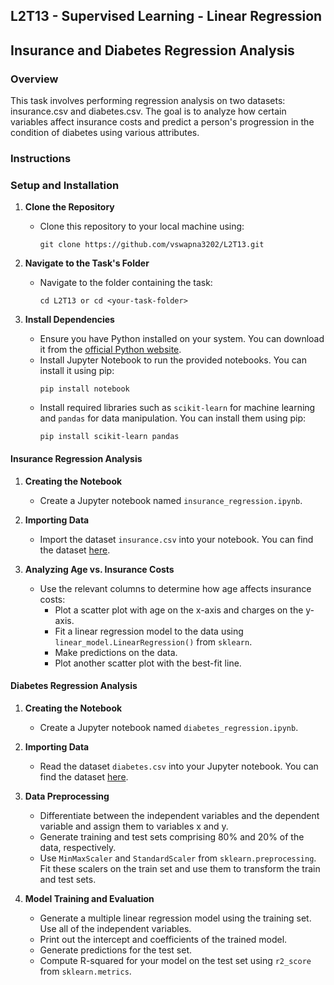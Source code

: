 ## L2T13 - Supervised Learning - Linear Regression
## Insurance and Diabetes Regression Analysis

### Overview

This task involves performing regression analysis on two datasets: insurance.csv and diabetes.csv. The goal is to analyze how certain variables affect insurance costs and predict a person's progression in the condition of diabetes using various attributes.

### Instructions
### Setup and Installation

1. **Clone the Repository**
   - Clone this repository to your local machine using:
     ```
     git clone https://github.com/vswapna3202/L2T13.git
     ```

2. **Navigate to the Task's Folder**
   - Navigate to the folder containing the task:
     ```
     cd L2T13 or cd <your-task-folder>
     ```

3. **Install Dependencies**
   - Ensure you have Python installed on your system. You can download it from the [official Python website](https://www.python.org/).
   - Install Jupyter Notebook to run the provided notebooks. You can install it using pip:
     ```
     pip install notebook
     ```
   - Install required libraries such as `scikit-learn` for machine learning and `pandas` for data manipulation. You can install them using pip:
     ```
     pip install scikit-learn pandas
     ```
#### Insurance Regression Analysis

1. **Creating the Notebook**
   - Create a Jupyter notebook named `insurance_regression.ipynb`.

2. **Importing Data**
   - Import the dataset `insurance.csv` into your notebook. You can find the dataset [here](<insurance.csv>).

3. **Analyzing Age vs. Insurance Costs**
   - Use the relevant columns to determine how age affects insurance costs:
     - Plot a scatter plot with age on the x-axis and charges on the y-axis.
     - Fit a linear regression model to the data using `linear_model.LinearRegression()` from `sklearn`.
     - Make predictions on the data.
     - Plot another scatter plot with the best-fit line.

#### Diabetes Regression Analysis

1. **Creating the Notebook**
   - Create a Jupyter notebook named `diabetes_regression.ipynb`.

2. **Importing Data**
   - Read the dataset `diabetes.csv` into your Jupyter notebook. You can find the dataset [here](<diabetes.csv>).

3. **Data Preprocessing**
   - Differentiate between the independent variables and the dependent variable and assign them to variables x and y.
   - Generate training and test sets comprising 80% and 20% of the data, respectively.
   - Use `MinMaxScaler` and `StandardScaler` from `sklearn.preprocessing`. Fit these scalers on the train set and use them to transform the train and test sets.

4. **Model Training and Evaluation**
   - Generate a multiple linear regression model using the training set. Use all of the independent variables.
   - Print out the intercept and coefficients of the trained model.
   - Generate predictions for the test set.
   - Compute R-squared for your model on the test set using `r2_score` from `sklearn.metrics`.
